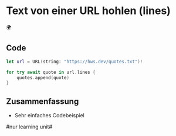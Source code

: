 # Text von einer URL hohlen (lines)
🌍

## Code

```swift
let url = URL(string: "https://hws.dev/quotes.txt")!

for try await quote in url.lines {
	quotes.append(quote)
}
```

## Zusammenfassung

- Sehr einfaches Codebeispiel

#nur learning unit#